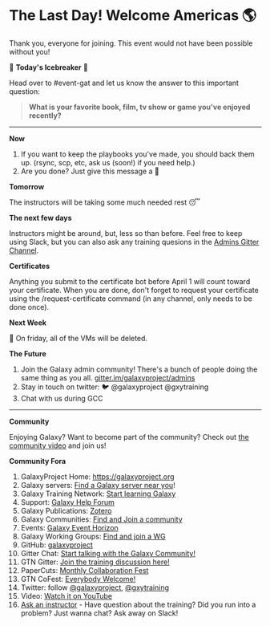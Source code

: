 # The Last Day! Welcome Americas :earth_americas:

Thank you, everyone for joining. This event would not have been possible without you!

:ice_cube: **Today's Icebreaker** :ice_cube:

Head over to #event-gat and let us know the answer to this important question:

> **What is your favorite book, film, tv show or game you've enjoyed recently?**

---

**Now**

1. If you want to keep the playbooks you've made, you should back them up. (rsync, scp, etc, ask us (soon!) if you need help.)
2. Are you done? Just give this message a :checkered_flag:

**Tomorrow**

The instructors will be taking some much needed rest :sleeping:

**The next few days**

Instructors might be around, but, less so than before. Feel free to keep using Slack, but you can also ask any training quesions in the [Admins Gitter Channel](https://gitter.im/galaxyproject/admins).

**Certificates**

Anything you submit to the certificate bot before April 1 will count toward your certificate. When you are done, don't forget to request your certificate using the /request-certificate command (in any channel, only needs to be done once).

**Next Week**

:put_litter_in_its_place: On friday, all of the VMs will be deleted.

**The Future**

1. Join the Galaxy admin community! There's a bunch of people doing the same thing as you all. [gitter.im/galaxyproject/admins](https://gitter.im/galaxyproject/admins)
2. Stay in touch on twitter: :bird: @galaxyproject @gxytraining
3. Chat with us during GCC

---

**Community**

Enjoying Galaxy? Want to become part of the community? Check out [the community video](https://youtu.be/-1MPdxmRs8U) and join us!

**Community Fora**

1. GalaxyProject Home: https://galaxyproject.org
2. Galaxy servers: [Find a Galaxy server near you](https://galaxyproject.org/use/?utm_source=smorgasbord&utm_medium=website&utm_campaign=smorgasbord2022)!
3. Galaxy Training Network: [Start learning Galaxy](https://training.galaxyproject.org/?utm_source=smorgasbord&utm_medium=website&utm_campaign=smorgasbord2022)
4. Support: [Galaxy Help Forum](https://help.galaxyproject.org/?utm_source=smorgasbord&utm_medium=website&utm_campaign=smorgasbord2022)
5. Galaxy Publications: [Zotero](https://www.zotero.org/groups/1732893/galaxy?utm_source=smorgasbord&utm_medium=website&utm_campaign=smorgasbord2022)
6. Galaxy Communities: [Find and Join a community](https://galaxyproject.org/community/?utm_source=smorgasbord&utm_medium=website&utm_campaign=smorgasbord2022)
7. Events: [Galaxy Event Horizon](https://galaxyproject.org/events/?utm_source=smorgasbord&utm_medium=website&utm_campaign=smorgasbord2022)
8. Galaxy Working Groups: [Find and join a WG](https://galaxyproject.org/community/wg/?utm_source=smorgasbord&utm_medium=website&utm_campaign=smorgasbord2022)
9. GitHub: [galaxyproject](https://github.com/galaxyproject?utm_source=smorgasbord&utm_medium=website&utm_campaign=smorgasbord2022)
10. Gitter Chat: [Start talking with the Galaxy Community!](https://gitter.im/galaxyproject/Lobby?utm_source=smorgasbord&utm_medium=website&utm_campaign=smorgasbord2022)
11. GTN Gitter: [Join the training discussion here!](https://gitter.im/Galaxy-Training-Network/Lobby?utm_source=smorgasbord&utm_medium=website&utm_campaign=smorgasbord2022)
12. PaperCuts: [Monthly Collaboration Fest](https://galaxyproject.org/events/2021-02-papercuts/?utm_source=smorgasbord&utm_medium=website&utm_campaign=smorgasbord2022)
13. GTN CoFest: [Everybody Welcome!](https://github.com/galaxyproject/training-material/issues/1712?utm_source=smorgasbord&utm_medium=website&utm_campaign=smorgasbord2022)
14. Twitter: follow [@galaxyproject](https://twitter.com/galaxyproject), [@gxytraining](https://twitter.com/gxytraining)
15. Video: [Watch it on YouTube](https://youtu.be//-1MPdxmRs8U)
16. [Ask an instructor](https://shiltemann.github.io/global-galaxy-course/workshop) - Have question about the training? Did you run into a problem? Just wanna chat? Ask away on Slack!

